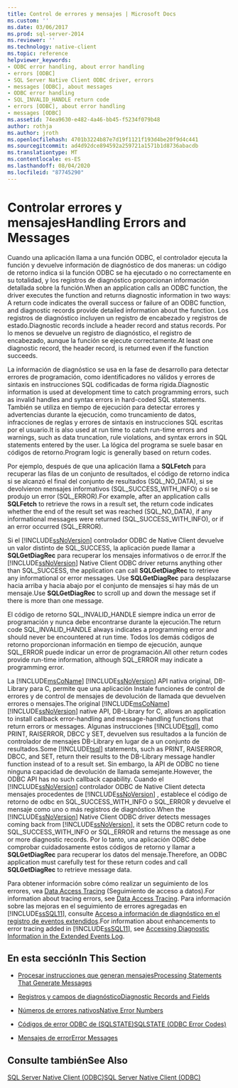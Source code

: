 ```yaml
---
title: Control de errores y mensajes | Microsoft Docs
ms.custom: ''
ms.date: 03/06/2017
ms.prod: sql-server-2014
ms.reviewer: ''
ms.technology: native-client
ms.topic: reference
helpviewer_keywords:
- ODBC error handling, about error handling
- errors [ODBC]
- SQL Server Native Client ODBC driver, errors
- messages [ODBC], about messages
- ODBC error handling
- SQL_INVALID_HANDLE return code
- errors [ODBC], about error handling
- messages [ODBC]
ms.assetid: 74ea9630-e482-4a46-bb45-f5234f079b48
author: rothja
ms.author: jroth
ms.openlocfilehash: 4701b3224b87e7d19f1121f193d4be20f9d4c441
ms.sourcegitcommit: ad4d92dce894592a259721a1571b1d8736abacdb
ms.translationtype: MT
ms.contentlocale: es-ES
ms.lasthandoff: 08/04/2020
ms.locfileid: "87745290"
---
```

# <a name="handling-errors-and-messages"></a><span data-ttu-id="a46f0-102">Controlar errores y mensajes</span><span class="sxs-lookup"><span data-stu-id="a46f0-102">Handling Errors and Messages</span></span>
  <span data-ttu-id="a46f0-103">Cuando una aplicación llama a una función ODBC, el controlador ejecuta la función y devuelve información de diagnóstico de dos maneras: un código de retorno indica si la función ODBC se ha ejecutado o no correctamente en su totalidad, y los registros de diagnóstico proporcionan información detallada sobre la función.</span><span class="sxs-lookup"><span data-stu-id="a46f0-103">When an application calls an ODBC function, the driver executes the function and returns diagnostic information in two ways: A return code indicates the overall success or failure of an ODBC function, and diagnostic records provide detailed information about the function.</span></span> <span data-ttu-id="a46f0-104">Los registros de diagnóstico incluyen un registro de encabezado y registros de estado.</span><span class="sxs-lookup"><span data-stu-id="a46f0-104">Diagnostic records include a header record and status records.</span></span> <span data-ttu-id="a46f0-105">Por lo menos se devuelve un registro de diagnóstico, el registro de encabezado, aunque la función se ejecute correctamente.</span><span class="sxs-lookup"><span data-stu-id="a46f0-105">At least one diagnostic record, the header record, is returned even if the function succeeds.</span></span>  
  
 <span data-ttu-id="a46f0-106">La información de diagnóstico se usa en la fase de desarrollo para detectar errores de programación, como identificadores no válidos y errores de sintaxis en instrucciones SQL codificadas de forma rígida.</span><span class="sxs-lookup"><span data-stu-id="a46f0-106">Diagnostic information is used at development time to catch programming errors, such as invalid handles and syntax errors in hard-coded SQL statements.</span></span> <span data-ttu-id="a46f0-107">También se utiliza en tiempo de ejecución para detectar errores y advertencias durante la ejecución, como truncamiento de datos, infracciones de reglas y errores de sintaxis en instrucciones SQL escritas por el usuario.</span><span class="sxs-lookup"><span data-stu-id="a46f0-107">It is also used at run time to catch run-time errors and warnings, such as data truncation, rule violations, and syntax errors in SQL statements entered by the user.</span></span> <span data-ttu-id="a46f0-108">La lógica del programa se suele basar en códigos de retorno.</span><span class="sxs-lookup"><span data-stu-id="a46f0-108">Program logic is generally based on return codes.</span></span>  
  
 <span data-ttu-id="a46f0-109">Por ejemplo, después de que una aplicación llama a **SQLFetch** para recuperar las filas de un conjunto de resultados, el código de retorno indica si se alcanzó el final del conjunto de resultados (SQL_NO_DATA), si se devolvieron mensajes informativos (SQL_SUCCESS_WITH_INFO) o si se produjo un error (SQL_ERROR).</span><span class="sxs-lookup"><span data-stu-id="a46f0-109">For example, after an application calls **SQLFetch** to retrieve the rows in a result set, the return code indicates whether the end of the result set was reached (SQL_NO_DATA), if any informational messages were returned (SQL_SUCCESS_WITH_INFO), or if an error occurred (SQL_ERROR).</span></span>  
  
 <span data-ttu-id="a46f0-110">Si el [!INCLUDE[ssNoVersion](../../includes/ssnoversion-md.md)] controlador ODBC de Native Client devuelve un valor distinto de SQL_SUCCESS, la aplicación puede llamar a **SQLGetDiagRec** para recuperar los mensajes informativos o de error.</span><span class="sxs-lookup"><span data-stu-id="a46f0-110">If the [!INCLUDE[ssNoVersion](../../includes/ssnoversion-md.md)] Native Client ODBC driver returns anything other than SQL_SUCCESS, the application can call **SQLGetDiagRec** to retrieve any informational or error messages.</span></span> <span data-ttu-id="a46f0-111">Use **SQLGetDiagRec** para desplazarse hacia arriba y hacia abajo por el conjunto de mensajes si hay más de un mensaje.</span><span class="sxs-lookup"><span data-stu-id="a46f0-111">Use **SQLGetDiagRec** to scroll up and down the message set if there is more than one message.</span></span>  
  
 <span data-ttu-id="a46f0-112">El código de retorno SQL_INVALID_HANDLE siempre indica un error de programación y nunca debe encontrarse durante la ejecución.</span><span class="sxs-lookup"><span data-stu-id="a46f0-112">The return code SQL_INVALID_HANDLE always indicates a programming error and should never be encountered at run time.</span></span> <span data-ttu-id="a46f0-113">Todos los demás códigos de retorno proporcionan información en tiempo de ejecución, aunque SQL_ERROR puede indicar un error de programación.</span><span class="sxs-lookup"><span data-stu-id="a46f0-113">All other return codes provide run-time information, although SQL_ERROR may indicate a programming error.</span></span>  
  
 <span data-ttu-id="a46f0-114">La [!INCLUDE[msCoName](../../includes/msconame-md.md)] [!INCLUDE[ssNoVersion](../../includes/ssnoversion-md.md)] API nativa original, DB-Library para C, permite que una aplicación Instale funciones de control de errores y de control de mensajes de devolución de llamada que devuelven errores o mensajes.</span><span class="sxs-lookup"><span data-stu-id="a46f0-114">The original [!INCLUDE[msCoName](../../includes/msconame-md.md)] [!INCLUDE[ssNoVersion](../../includes/ssnoversion-md.md)] native API, DB-Library for C, allows an application to install callback error-handling and message-handling functions that return errors or messages.</span></span> <span data-ttu-id="a46f0-115">Algunas instrucciones [!INCLUDE[tsql](../../includes/tsql-md.md)], como PRINT, RAISERROR, DBCC y SET, devuelven sus resultados a la función de controlador de mensajes DB-Library en lugar de a un conjunto de resultados.</span><span class="sxs-lookup"><span data-stu-id="a46f0-115">Some [!INCLUDE[tsql](../../includes/tsql-md.md)] statements, such as PRINT, RAISERROR, DBCC, and SET, return their results to the DB-Library message handler function instead of to a result set.</span></span> <span data-ttu-id="a46f0-116">Sin embargo, la API de ODBC no tiene ninguna capacidad de devolución de llamada semejante.</span><span class="sxs-lookup"><span data-stu-id="a46f0-116">However, the ODBC API has no such callback capability.</span></span> <span data-ttu-id="a46f0-117">Cuando el [!INCLUDE[ssNoVersion](../../includes/ssnoversion-md.md)] controlador ODBC de Native Client detecta mensajes procedentes de [!INCLUDE[ssNoVersion](../../includes/ssnoversion-md.md)] , establece el código de retorno de odbc en SQL_SUCCESS_WITH_INFO o SQL_ERROR y devuelve el mensaje como uno o más registros de diagnóstico.</span><span class="sxs-lookup"><span data-stu-id="a46f0-117">When the [!INCLUDE[ssNoVersion](../../includes/ssnoversion-md.md)] Native Client ODBC driver detects messages coming back from [!INCLUDE[ssNoVersion](../../includes/ssnoversion-md.md)], it sets the ODBC return code to SQL_SUCCESS_WITH_INFO or SQL_ERROR and returns the message as one or more diagnostic records.</span></span> <span data-ttu-id="a46f0-118">Por lo tanto, una aplicación ODBC debe comprobar cuidadosamente estos códigos de retorno y llamar a **SQLGetDiagRec** para recuperar los datos del mensaje.</span><span class="sxs-lookup"><span data-stu-id="a46f0-118">Therefore, an ODBC application must carefully test for these return codes and call **SQLGetDiagRec** to retrieve message data.</span></span>  
  
 <span data-ttu-id="a46f0-119">Para obtener información sobre cómo realizar un seguimiento de los errores, vea [Data Access Tracing](https://go.microsoft.com/fwlink/?LinkId=125805) (Seguimiento de acceso a datos).</span><span class="sxs-lookup"><span data-stu-id="a46f0-119">For information about tracing errors, see [Data Access Tracing](https://go.microsoft.com/fwlink/?LinkId=125805).</span></span> <span data-ttu-id="a46f0-120">Para información sobre las mejoras en el seguimiento de errores agregadas en [!INCLUDE[ssSQL11](../../includes/sssql11-md.md)], consulte [Acceso a información de diagnóstico en el registro de eventos extendidos](../native-client/features/accessing-diagnostic-information-in-the-extended-events-log.md).</span><span class="sxs-lookup"><span data-stu-id="a46f0-120">For information about enhancements to error tracing added in [!INCLUDE[ssSQL11](../../includes/sssql11-md.md)], see [Accessing Diagnostic Information in the Extended Events Log](../native-client/features/accessing-diagnostic-information-in-the-extended-events-log.md).</span></span>  
  
## <a name="in-this-section"></a><span data-ttu-id="a46f0-121">En esta sección</span><span class="sxs-lookup"><span data-stu-id="a46f0-121">In This Section</span></span>  
  
-   [<span data-ttu-id="a46f0-122">Procesar instrucciones que generan mensajes</span><span class="sxs-lookup"><span data-stu-id="a46f0-122">Processing Statements That Generate Messages</span></span>](processing-statements-that-generate-messages.md)  
  
-   [<span data-ttu-id="a46f0-123">Registros y campos de diagnóstico</span><span class="sxs-lookup"><span data-stu-id="a46f0-123">Diagnostic Records and Fields</span></span>](diagnostic-records-and-fields.md)  
  
-   [<span data-ttu-id="a46f0-124">Números de errores nativos</span><span class="sxs-lookup"><span data-stu-id="a46f0-124">Native Error Numbers</span></span>](native-error-numbers.md)  
  
-   [<span data-ttu-id="a46f0-125">Códigos de error ODBC de &#40;SQLSTATE&#41;</span><span class="sxs-lookup"><span data-stu-id="a46f0-125">SQLSTATE &#40;ODBC Error Codes&#41;</span></span>](sqlstate-odbc-error-codes.md)  
  
-   [<span data-ttu-id="a46f0-126">Mensajes de error</span><span class="sxs-lookup"><span data-stu-id="a46f0-126">Error Messages</span></span>](error-messages.md)  
  
## <a name="see-also"></a><span data-ttu-id="a46f0-127">Consulte también</span><span class="sxs-lookup"><span data-stu-id="a46f0-127">See Also</span></span>  
 [<span data-ttu-id="a46f0-128">SQL Server Native Client &#40;ODBC&#41;</span><span class="sxs-lookup"><span data-stu-id="a46f0-128">SQL Server Native Client &#40;ODBC&#41;</span></span>](../native-client/odbc/sql-server-native-client-odbc.md)  
  
  
